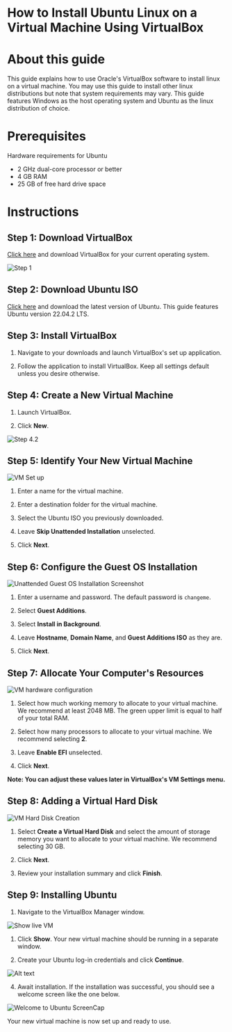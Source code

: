 # How to Install Ubuntu Linux on a Virtual Machine Using VirtualBox
#  About this guide
This guide explains how to use Oracle's VirtualBox software to install linux on a virtual machine. You may use this guide to install other linux distributions but note that system requirements may vary. This guide features Windows as the host operating system and Ubuntu as the linux distribution of choice. 

<!-- ## Terms
**Virtual machine** - a computer emulation that runs inside your physical machine. 

**Ubuntu linux** - a popular Linux-based operating system.

**VirtualBox** - a free, open-source tool for virtualizing x86 computing architecture. -->

<!-- ## Use
Practical uses for virtual machines include:
- Trying a new operating system
- Running outdated software
- Developing software
- Handling potential malware
- Cloning a system to another machine
- Practicing computer networking skills -->

# Prerequisites
Hardware requirements for Ubuntu
- 2 GHz dual-core processor or better 
- 4 GB RAM
- 25 GB of free hard drive space

# Instructions

## Step 1: Download VirtualBox

[Click here](https://www.virtualbox.org/wiki/Downloads) and download VirtualBox for your current operating system.

![Step 1](imgs/downloadwindowshosts.png)

## Step 2: Download Ubuntu ISO

[Click here](https://ubuntu.com/download/desktop) and download the latest version of Ubuntu. This guide features Ubuntu version 22.04.2 LTS.

<!-- ![Step 2](imgs/Step%20%202%20-%20Download%20Ubuntu.png) -->

## Step 3: Install VirtualBox

1. Navigate to your downloads and launch VirtualBox's set up application.

2. Follow the application to install VirtualBox. Keep all settings default unless you desire otherwise.

## Step 4: Create a New Virtual Machine

1. Launch VirtualBox.

2. Click **New**.

![Step 4.2](imgs/launchvbox.png)  

## Step 5: Identify Your New Virtual Machine

![VM Set up](imgs/name%20virtual%20machine%20and%20operating%20system.png)  

1. Enter a name for the virtual machine.   

2. Enter a destination folder for the virtual machine.  

3. Select the Ubuntu ISO you previously downloaded.  

4. Leave **Skip Unattended Installation** unselected.  

5. Click **Next**.  

## Step 6:  Configure the Guest OS Installation  

![Unattended Guest OS Installation Screenshot](imgs/unattended%20guest%20os%20install%20setup.png)  

1. Enter a username and password. The default password is `changeme`.  

2. Select **Guest Additions**.  

3. Select **Install in Background**.  

4. Leave **Hostname**, **Domain Name**, and **Guest Additions ISO** as they are.  

5. Click **Next**.  

## Step 7: Allocate Your Computer's Resources

![VM hardware configuration](imgs/hardware.png)  

1. Select how much working memory to allocate to your virtual machine. We recommend at least 2048 MB. The green upper limit is equal to half of your total RAM.

2. Select how many processors to allocate to your virtual machine. We recommend selecting **2**.

3. Leave **Enable EFI** unselected.

4. Click **Next**.

**Note: You can adjust these values later in VirtualBox's VM Settings menu.**

## Step 8: Adding a Virtual Hard Disk

![VM Hard Disk Creation](imgs/virtual%20hard%20disk.png)

1. Select **Create a Virtual Hard Disk** and select the amount of storage memory you want to allocate to your virtual machine. We recommend selecting 30 GB.

2. Click **Next**.

3. Review your installation summary and click **Finish**.

## Step 9: Installing Ubuntu

1. Navigate to the VirtualBox Manager window.

![Show live VM](imgs/installedubuntu.png)

1. Click **Show**. Your new virtual machine should be running in a separate window.

2. Create your Ubuntu log-in credentials and click **Continue**.

![Alt text](imgs/linuxinstall.png)

4. Await installation. If the installation was successful, you should see a welcome screen like the one below. 

![Welcome to Ubuntu ScreenCap](imgs/welcomeubuntu.png)

Your new virtual machine is now set up and ready to use. 